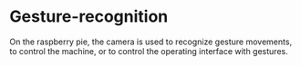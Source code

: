 # Gesture-recognition
On the raspberry pie, the camera is used to recognize gesture movements, to control the machine, or to control the operating interface with gestures.
